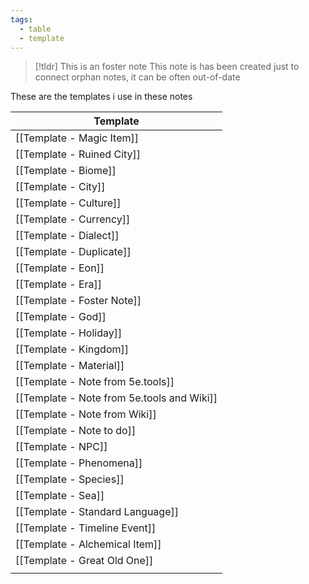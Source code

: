 ```yaml
---
tags:
  - table
  - template
---
```

> [!tldr] This is an foster note
> This note is has been created just to connect orphan notes, it can be often out-of-date

These are the templates i use in these notes

| Template                                    |
| ------------------------------------------- |
| [[Template - Magic Item]]                   |
| [[Template - Ruined City]]                  |
| [[Template - Biome]]                        |
| [[Template - City]]                         |
| [[Template - Culture]]                      |
| [[Template - Currency]]                     |
| [[Template - Dialect]]                      |
| [[Template - Duplicate]]                    |
| [[Template - Eon]]                          |
| [[Template - Era]]                          |
| [[Template - Foster Note]]                  |
| [[Template - God]]                          |
| [[Template - Holiday]]                      |
| [[Template - Kingdom]]                      |
| [[Template - Material]]                     |
| [[Template - Note from 5e.tools]]           |
| [[Template - Note from  5e.tools and Wiki]] |
| [[Template - Note from Wiki]]               |
| [[Template - Note to do]]                   |
| [[Template - NPC]]                          |
| [[Template - Phenomena]]                    |
| [[Template - Species]]                      |
| [[Template - Sea]]                          |
| [[Template - Standard Language]]            |
| [[Template - Timeline Event]]               |
| [[Template - Alchemical Item]]              |
| [[Template - Great Old One]]                |
|                                             |
